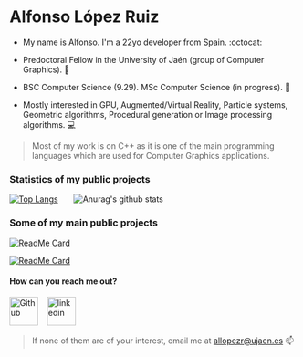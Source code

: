 # Alfonso López Ruiz

- My name is Alfonso. I'm a 22yo developer from Spain. :octocat:

- Predoctoral Fellow in the University of Jaén (group of Computer Graphics). :school:

- BSC Computer Science (9.29). MSc Computer Science (in progress). :page_with_curl:

- Mostly interested in GPU, Augmented/Virtual Reality, Particle systems, Geometric algorithms, Procedural generation or Image processing algorithms. :computer:

> Most of my work is on C++ as it is one of the main programming languages which are used for Computer Graphics applications.

### Statistics of my public projects
[![Top Langs](https://github-readme-stats.vercel.app/api/top-langs/?username=AlfonsoLRz&bg_color=70,27364d,F23860&title_color=fff&text_color=fff)](https://github.com/anuraghazra/github-readme-stats)
&nbsp;&nbsp;&nbsp;&nbsp;&nbsp;
![Anurag's github stats](https://github-readme-stats.vercel.app/api?username=AlfonsoLRz&bg_color=70,F23860,27364d&title_color=fff&text_color=fff)

### Some of my main public projects
[![ReadMe Card](https://github-readme-stats.vercel.app/api/pin/?username=AlfonsoLRz&repo=Quiz&theme=dracula)](https://github.com/anuraghazra/github-readme-stats)

[![ReadMe Card](https://github-readme-stats.vercel.app/api/pin/?username=AlfonsoLRz&repo=iOS_SearchBar&theme=dracula)](https://github.com/anuraghazra/github-readme-stats)

#### How can you reach me out?
[<img src='https://github.githubassets.com/images/modules/logos_page/Octocat.png' alt='Github' height='50' color='white'>](https://github.com/AlfonsoLRz) &nbsp;&nbsp; [<img src='https://www.flaticon.es/svg/static/icons/svg/174/174857.svg' alt='linkedin' height='50'>](https://www.linkedin.com/in/alfonso-l%C3%B3pez-ruiz-7607331b7/)
> If none of them are of your interest, email me at allopezr@ujaen.es :mailbox:
